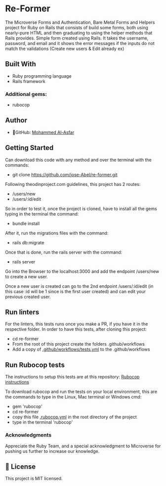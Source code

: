 

# Re-Former

The Microverse Forms and Authentication, Bare Metal Forms and Helpers project for Ruby on Rails that consists of build some forms, both using nearly-pure HTML and then graduating to using the helper methods that Rails provides.
Simple form created using Rails. It takes the username, password, and email and it shows the error messages if the inputs do not match the validations (Create new users & Edit already ex)


## Built With
- Ruby programming language
- Rails framework

### Additional gems:
- rubocop

## Author
- 👤GitHub: [Mohammed Al-Asfar](https://github.com/elasfarc)



## Getting Started
Can download this code with any method and over the terminal with the commands:

- git clone https://github.com/jose-Abel/re-former.git



Following theodinproject.com guidelines, this project has 2 routes:

- /users/new
- /users/:id/edit

So in order to test it, once the project is cloned, have to install all the gems typing in the terminal the command:

- bundle install

After it, run the migrations files with the command:

- rails db:migrate

Once that is done, run the rails server with the command:

- rails server

Go into the Browser to the localhost:3000 and add the endpoint /users/new to create a new user. 

Once a new user is created can go to the 2nd endpoint /users/:id/edit (in this case :id will be 1 since is the first user created) and can edit your previous created user.

## Run linters
For the linters, this tests runs once you make a PR, if you have it in the respective folder. In order to have this tests, after cloning this project:
 - cd re-former
- From the root of this project create the folders .github/workflows
- Add a copy of [.github/workflows/tests.yml](https://github.com/microverseinc/linters-config/blob/master/ruby/.github/workflows/tests.yml) to the .github/workflows


## Run Rubocop tests
The instructions to setup this tests are at this repository: [Rubocop instructions](https://github.com/microverseinc/linters-config/tree/master/ruby)

To download rubocop and run the tests on your local environment, this are the commands to type in the Linux, Mac terminal or Windows cmd:
- gem 'rubocop'
- cd re-former
- copy this file [.rubocop.yml](https://github.com/microverseinc/linters-config/blob/master/ruby/.rubocop.yml) in the root directory of the project
- type in the terminal 'rubocop'


### Acknowledgments
Appreciate the Ruby Team, and a special acknowledgment to Microverse for pushing us further to increase our knowledge.


## 📝 License
This project is MIT licensed.
